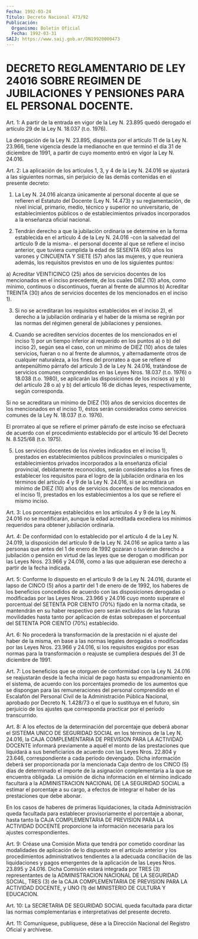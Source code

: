```yaml
---
Fecha: 1992-03-24
Título: Decreto Nacional 473/92
Publicación:
  Organismo: Boletín Oficial
  Fecha: 1992-03-31
SAIJ: https://www.saij.gob.ar/DN19920000473
---
```

# DECRETO REGLAMENTARIO DE LEY 24016 SOBRE REGIMEN DE JUBILACIONES Y PENSIONES PARA EL PERSONAL DOCENTE.

<a id="1"></a>
Art.  1:  A  partir de la entrada en vigor de la Ley N. 23.895 quedó derogado el artículo  29 de la Ley N. 18.037 (t.o. 1976).

La derogación de la Ley N. 23.895, dispuesta  por  el  artículo 11 de la Ley  N.  23.966,  tiene  vigencia desde la medianoche en  que terminó el día 31 de diciembre de  1991,  a  partir de cuyo momento entró en vigor la Ley N. 24.016.

<a id="2"></a>
Art.  2: La aplicación de los artículos 1, 3, y 4 de la Ley N. 24.016 se ajustará  a  las  siguientes normas, sin perjuicio de las demás contenidas en el presente decreto:

1) La Ley N. 24.016 alcanza únicamente  al  personal docente al que se refieren el Estatuto del Docente (Ley N. 14.473) y su reglamentación,  de  nivel  inicial,  primario,  medio,  técnico  y superior  no  universitario,  de establecimientos  públicos  o  de establecimientos  privados  incorporados  a  la  enseñanza  oficial nacional.

2) Tendrán derecho a que la jubilación ordinaria  se  determine en la  forma establecida en el artículo 4 de la Ley N. 24.016  -con  la salvedad  del  artículo  9 de la misma-. el personal docente al que se refiere el inciso anterior,  que  tuviera  cumplida  la  edad de SESENTA  (60)  años  los  varones y CINCUENTA Y SIETE (57) años las mujeres, y que reuniera además,  los requisitos previstos en uno de los siguientes puntos:

a) Acreditar VEINTICINCO (25) años  de  servicios  docentes de los mencionados en el inciso precedente, de los cuales DIEZ  (10) años, como mínimo, continuos o discontinuos, fueran al frente de  alumnos b)  Acreditar  TREINTA  (30)  años  de  servicios  docentes  de los mencionados en el inciso 1).

3)  Si  no se acreditaran los requisitos establecidos en el inciso 2), el derecho  a la jubilación ordinaria y el haber de la misma se regirán  por las normas  del  régimen  general  de  jubilaciones  y pensiones.

4) Cuando  se  acrediten  servicios docentes de los mencionados en el inciso 1) por un tiempo inferior  al  requerido en los puntos a) o b) del inciso 2), según sea el caso, con  un  mínimo de DIEZ (10) años  de  tales  servicios,  fueran  o no al frente de  alumnos,  y alternadamente  otros  de cualquier naturaleza,  a  los  fines  del prorrateo a que se refiere  el antepenúltimo párrafo del artículo 3 de la Ley N. 24.016, tratándose   de servicios comunes comprendidos en las Leyes Nros. 18.037 (t.o. 1976)  o  18.038  (t.o.  1980),  se aplicarán  las disposiciones de los incisos a) y b) del artículo 28 o a) y b) del  artículo  16 de dichas leyes, respectivamente, según corresponda.

Si no se acreditara un mínimo  de  DIEZ  (10)  años  de  servicios docentes    de  los  mencionados  en  el  inciso  1),  éstos  serán considerados  como  servicios  comunes  de  la  Ley N. 18.037 (t.o. 1976).

El prorrateo al que se refiere el primer párrafo  de  este  inciso se  efectuará  de  acuerdo  con el procedimiento establecido por el artículo 16 del Decreto N. 8.525/68 (t.o. 1975).

5) Los servicios docentes de  los  niveles  indicados en el inciso 1),    prestados  en  establecimientos  públicos  provinciales    o municipales    o   establecimientos  privados  incorporados  a  la enseñanza  oficial  provincial,    debidamente  reconocidos,  serán considerados  a  los fines de establecer  los  requisitos  para  el logro de la jubilación  ordinaria  en los términos del artículo 4 y 9 de la Ley N. 24.016, si se acreditara  un mínimo de DIEZ (10) años de  servicios  docentes  de  los  mencionados   en  el  inciso  1), prestados  en  los establecimientos a los que se refiere  el  mismo inciso.

<a id="3"></a>
Art. 3: Los porcentajes establecidos en los artículos 4 y 9 de la Ley  N. 24.016 no  se  modificarán,  aunque  la  edad acreditada excediera    los    mínimos   requeridos  para  obtener  jubilación ordinaria.

<a id="4"></a>
Art. 4: De conformidad con lo establecido por el artículo 4 de la Ley N. 24.019, la disposición del artículo 9 de la Ley N. 24.016 se aplica tanto a las  personas  que  antes  del 1 de enero de 1992 gozaran o tuvieran derecho a jubilación o pensión  en virtud de las leyes  que se derogan o modifican por las Leyes Nros. 23.966  y 24.016, como a las que adquieran ese  derecho  a partir de la fecha indicada.

<a id="5"></a>
Art.  5: Conforme lo dispuesto en el artículo 9 de la Ley N. 24.016, durante el lapso de CINCO (5) años a partir del 1 de enero de de 1992, los haberes de los beneficios concedidos de acuerdo con las disposiciones derogadas  o modificadas por las Leyes Nros. 23.966 y 24.016 cuyo monto superare  el  porcentual  del  SETENTA POR CIENTO (70%)  fijado  en  la  norma  citada,  se  mantendrán en  su  haber respectivo  pero serán excluidos de las futuras  movilidades  hasta tanto por aplicación  de éstas sobrepasen el porcentual del SETENTA POR CIENTO (70%) establecido.

<a id="6"></a>
Art.  6: No procederá la transformación de la prestación ni el ajuste del haber  de  la  misma,  en  base  a  las  normas  legales derogadas  o  modificadas  por las Leyes Nros. 23.966 y 24.016,  si los requisitos exigidos por  esas  normas  para la transformación o reajuste  se  cumpliera  después  del  31  de  diciembre  de  1991.

<a id="7"></a>
Art.  7:  Los beneficios que se otorguen de conformidad con la Ley N. 24.016 se reajustarán  desde  la fecha inicial de pago hasta su empadronamiento en el sistema, de acuerdo  con  los  porcentajes promedio  de  los aumentos que se dispongan para las remuneraciones del personal comprendido  en  el Escalafón del Personal Civil de la Administración Pública Nacional, aprobado por Decreto N. 1.428/73 o el que lo sustituya en el futuro, sin perjuicio  de los ajustes que corresponda practicar por el período transcurrido.

<a id="8"></a>
Art.  8:  A los efectos de la determinación del porcentaje que deberá abonar el  SISTEMA UNICO DE SEGURIDAD SOCIAL en los términos de la Ley N. 24.016, la  CAJA  COMPLEMENTARIA  DE PREVISION PARA LA ACTIVIDAD DOCENTE informará previamente a aquél  el  monto  de  las prestaciones  que  liquidará a sus beneficiarios de acuerdo con las Leyes  Nros.  22.804  y  23.646,  correspondiente  a  cada  período devengado.  Dicha  información  deberá  ser  proporcionada  por  la mencionada Caja dentro  de  los  CINCO  (5)  días de determinado el importe  de  la  asignación  complementaria a la que  se  encuentra obligada. La omisión de dicha  información  en  el término indicado facultará  a  la ADMINISTRACION NACIONAL DE LA SEGURIDAD  SOCIAL  a estimar el porcentaje  a  su  cargo, a efectos de integrar el haber de las prestaciones que debe abonar.

En  los  casos  de haberes de primeras  liquidaciones,  la  citada Administración queda  facultada  para establecer provisoriamente el porcentaje  a  abonar,  hasta  tanto  la   CAJA  COMPLEMENTARIA  DE PREVISION  PARA  LA  ACTIVIDAD DOCENTE proporcione  la  información necesaria para los ajustes correspondientes.

<a id="9"></a>
Art.  9:  Créase  una  Comisión  Mixta que tendrá por cometido coordinar  las modalidades de aplicación  de  lo  dispuesto  en  el artículo anterior  y  los procedimientos administrativos tendientes a la adecuada conciliación  de las liquidaciones y pagos emergentes de  la  aplicación  de  las Leyes  Nros.  23.895  y  24.016.  Dicha Comisión  estará  integrada  por  TRES  (3)  representantes  de  la ADMINISTRACION NACIONAL  DE  LA  SEGURIDAD  SOCIAL,  TRES (3) de la CAJA COMPLEMENTARIA DE PREVISION PARA LA ACTIVIDAD DOCENTE,  y  UNO (1) del MINISTERIO DE CULTURA Y EDUCACION.

<a id="10"></a>
Art. 10: La SECRETARIA DE SEGURIDAD SOCIAL queda facultada para dictar  las  normas  complementarias e interpretativas del presente decreto.

<a id="11"></a>
Art. 11: Comuníquese, publíquese, dése a la Dirección Nacional del Registro Oficial y archívese.